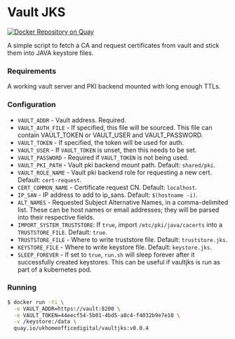 # Vault JKS
[![Docker Repository on Quay](https://quay.io/repository/ukhomeofficedigital/vaultjks/status "Docker Repository on Quay")](https://quay.io/repository/ukhomeofficedigital/vaultjks)

A simple script to fetch a CA and request certificates from vault and stick
them into JAVA keystore files.

### Requirements
A working vault server and PKI backend mounted with long enough TTLs.

### Configuration
- `VAULT_ADDR` - Vault address. Required.
- `VAULT_AUTH_FILE` - If specified, this file will be sourced. This file can
  contain VAULT_TOKEN or VAULT_USER and VAULT_PASSWORD.
- `VAULT_TOKEN` - If specified, the token will be used for auth.
- `VAULT_USER` - If `VAULT_TOKEN` is unset, then this needs to be set.
- `VAULT_PASSWORD` - Required if `VAULT_TOKEN` is not being used.
- `VAULT_PKI_PATH` - Vault pki backend mount path. Default: `shared/pki`.
- `VAULT_ROLE_NAME` - Vault pki backend role for requesting a new cert. Default: `cert-request`.
- `CERT_COMMON_NAME` - Certificate request CN. Default: `localhost`.
- `IP_SAN` - IP address to add to ip_sans. Default: `$(hostname -i)`.
- `ALT_NAMES` - Requested Subject Alternative Names, in a comma-delimited list.
  These can be host names or email addresses; they will be parsed into their
  respective fields.
- `IMPORT_SYSTEM_TRUSTSTORE`: If `true`, import `/etc/pki/java/cacerts` into a `TRUSTSTORE_FILE`. Default: `true`.
- `TRUSTSTORE_FILE` - Where to write truststore file. Default: `truststore.jks`.
- `KEYSTORE_FILE` - Where to write keystore file. Default: `keystore.jks`.
- `SLEEP_FOREVER` - If set to `true`, `run.sh` will sleep forever after it
  successfully created keystores. This can be useful if vaultjks is run as part
  of a kubernetes pod.


### Running
```bash
$ docker run -ti \
  -e VAULT_ADDR=https://vault:8200 \
  -e VAULT_TOKEN=44eecf54-5b01-4bd5-a8c4-f4032b9e7e10 \
  -v /keystore:/data \
  quay.io/ukhomeofficedigital/vaultjks:v0.0.4
```
